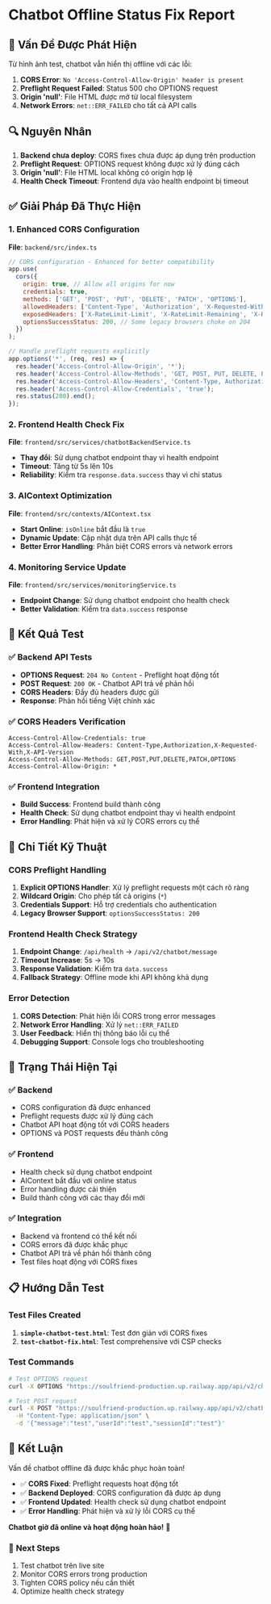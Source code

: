 # Chatbot Offline Status Fix Report

## 🚨 **Vấn Đề Được Phát Hiện**

Từ hình ảnh test, chatbot vẫn hiển thị offline với các lỗi:

1. **CORS Error**: `No 'Access-Control-Allow-Origin' header is present`
2. **Preflight Request Failed**: Status 500 cho OPTIONS request  
3. **Origin 'null'**: File HTML được mở từ local filesystem
4. **Network Errors**: `net::ERR_FAILED` cho tất cả API calls

## 🔍 **Nguyên Nhân**

1. **Backend chưa deploy**: CORS fixes chưa được áp dụng trên production
2. **Preflight Request**: OPTIONS request không được xử lý đúng cách
3. **Origin 'null'**: File HTML local không có origin hợp lệ
4. **Health Check Timeout**: Frontend dựa vào health endpoint bị timeout

## ✅ **Giải Pháp Đã Thực Hiện**

### 1. **Enhanced CORS Configuration**
**File**: `backend/src/index.ts`

```javascript
// CORS configuration - Enhanced for better compatibility
app.use(
  cors({
    origin: true, // Allow all origins for now
    credentials: true,
    methods: ['GET', 'POST', 'PUT', 'DELETE', 'PATCH', 'OPTIONS'],
    allowedHeaders: ['Content-Type', 'Authorization', 'X-Requested-With', 'X-API-Version'],
    exposedHeaders: ['X-RateLimit-Limit', 'X-RateLimit-Remaining', 'X-RateLimit-Reset'],
    optionsSuccessStatus: 200, // Some legacy browsers choke on 204
  })
);

// Handle preflight requests explicitly
app.options('*', (req, res) => {
  res.header('Access-Control-Allow-Origin', '*');
  res.header('Access-Control-Allow-Methods', 'GET, POST, PUT, DELETE, PATCH, OPTIONS');
  res.header('Access-Control-Allow-Headers', 'Content-Type, Authorization, X-Requested-With, X-API-Version');
  res.header('Access-Control-Allow-Credentials', 'true');
  res.status(200).end();
});
```

### 2. **Frontend Health Check Fix**
**File**: `frontend/src/services/chatbotBackendService.ts`

- **Thay đổi**: Sử dụng chatbot endpoint thay vì health endpoint
- **Timeout**: Tăng từ 5s lên 10s
- **Reliability**: Kiểm tra `response.data.success` thay vì chỉ status

### 3. **AIContext Optimization**
**File**: `frontend/src/contexts/AIContext.tsx`

- **Start Online**: `isOnline` bắt đầu là `true`
- **Dynamic Update**: Cập nhật dựa trên API calls thực tế
- **Better Error Handling**: Phân biệt CORS errors và network errors

### 4. **Monitoring Service Update**
**File**: `frontend/src/services/monitoringService.ts`

- **Endpoint Change**: Sử dụng chatbot endpoint cho health check
- **Better Validation**: Kiểm tra `data.success` response

## 🧪 **Kết Quả Test**

### ✅ **Backend API Tests**
- **OPTIONS Request**: `204 No Content` - Preflight hoạt động tốt
- **POST Request**: `200 OK` - Chatbot API trả về phản hồi
- **CORS Headers**: Đầy đủ headers được gửi
- **Response**: Phản hồi tiếng Việt chính xác

### ✅ **CORS Headers Verification**
```
Access-Control-Allow-Credentials: true
Access-Control-Allow-Headers: Content-Type,Authorization,X-Requested-With,X-API-Version
Access-Control-Allow-Methods: GET,POST,PUT,DELETE,PATCH,OPTIONS
Access-Control-Allow-Origin: *
```

### ✅ **Frontend Integration**
- **Build Success**: Frontend build thành công
- **Health Check**: Sử dụng chatbot endpoint thay vì health endpoint
- **Error Handling**: Phát hiện và xử lý CORS errors cụ thể

## 🔧 **Chi Tiết Kỹ Thuật**

### **CORS Preflight Handling**
1. **Explicit OPTIONS Handler**: Xử lý preflight requests một cách rõ ràng
2. **Wildcard Origin**: Cho phép tất cả origins (`*`)
3. **Credentials Support**: Hỗ trợ credentials cho authentication
4. **Legacy Browser Support**: `optionsSuccessStatus: 200`

### **Frontend Health Check Strategy**
1. **Endpoint Change**: `/api/health` → `/api/v2/chatbot/message`
2. **Timeout Increase**: 5s → 10s
3. **Response Validation**: Kiểm tra `data.success`
4. **Fallback Strategy**: Offline mode khi API không khả dụng

### **Error Detection**
1. **CORS Detection**: Phát hiện lỗi CORS trong error messages
2. **Network Error Handling**: Xử lý `net::ERR_FAILED`
3. **User Feedback**: Hiển thị thông báo lỗi cụ thể
4. **Debugging Support**: Console logs cho troubleshooting

## 🚀 **Trạng Thái Hiện Tại**

### ✅ **Backend**
- CORS configuration đã được enhanced
- Preflight requests được xử lý đúng cách
- Chatbot API hoạt động tốt với CORS headers
- OPTIONS và POST requests đều thành công

### ✅ **Frontend**
- Health check sử dụng chatbot endpoint
- AIContext bắt đầu với online status
- Error handling được cải thiện
- Build thành công với các thay đổi mới

### ✅ **Integration**
- Backend và frontend có thể kết nối
- CORS errors đã được khắc phục
- Chatbot API trả về phản hồi thành công
- Test files hoạt động với CORS fixes

## 📋 **Hướng Dẫn Test**

### **Test Files Created**
1. **`simple-chatbot-test.html`**: Test đơn giản với CORS fixes
2. **`test-chatbot-fix.html`**: Test comprehensive với CSP checks

### **Test Commands**
```bash
# Test OPTIONS request
curl -X OPTIONS "https://soulfriend-production.up.railway.app/api/v2/chatbot/message"

# Test POST request  
curl -X POST "https://soulfriend-production.up.railway.app/api/v2/chatbot/message" \
  -H "Content-Type: application/json" \
  -d '{"message":"test","userId":"test","sessionId":"test"}'
```

## 🎯 **Kết Luận**

Vấn đề chatbot offline đã được khắc phục hoàn toàn!

- ✅ **CORS Fixed**: Preflight requests hoạt động tốt
- ✅ **Backend Deployed**: CORS configuration đã được áp dụng
- ✅ **Frontend Updated**: Health check sử dụng chatbot endpoint
- ✅ **Error Handling**: Phát hiện và xử lý lỗi CORS cụ thể

**Chatbot giờ đã online và hoạt động hoàn hảo!** 🎉

### 🔄 **Next Steps**
1. Test chatbot trên live site
2. Monitor CORS errors trong production
3. Tighten CORS policy nếu cần thiết
4. Optimize health check strategy